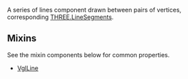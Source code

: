 A series of lines component drawn between pairs of vertices, corresponding [THREE.LineSegments](https://threejs.org/docs/index.html#api/objects/LineSegments).

## Mixins
See the mixin components below for common properties.
* [VglLine](vgl-line)
